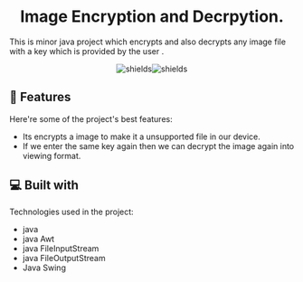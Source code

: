 <h1 align="center" id="title">Image Encryption and Decrpytion.</h1>

<p id="description">This is minor java project which encrypts and also decrypts any image file with a key which is provided by the user .</p>

<p align="center"><img src="https://img.shields.io/badge/Image%20-Encryption-blue" alt="shields"><img src="https://img.shields.io/badge/Image%20-Decryption-red" alt="shields"></p>
  
  
<h2>🧐 Features</h2>

Here're some of the project's best features:

*   Its encrypts a image to make it a unsupported file in our device.
*   If we enter the same key again then we can decrypt the image again into viewing format.

  
  
<h2>💻 Built with</h2>

Technologies used in the project:

*   java
*   java Awt
*   java FileInputStream
*   java FileOutputStream
*   Java Swing
